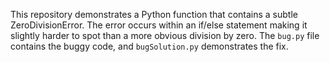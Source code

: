 This repository demonstrates a Python function that contains a subtle ZeroDivisionError. The error occurs within an if/else statement making it slightly harder to spot than a more obvious division by zero.  The `bug.py` file contains the buggy code, and `bugSolution.py` demonstrates the fix.